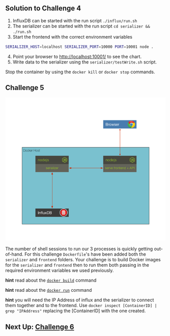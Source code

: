 ## Solution to Challenge 4

1. InfluxDB can be started with the run script `./influx/run.sh`
2. The serializer can be started with the run script `cd serializer && ./run.sh`
3. Start the frontend with the correct environment variables

```sh
SERIALIZER_HOST=localhost SERIALIZER_PORT=10000 PORT=10001 node .
```

4. Point your browser to [http://localhost:10001/]() to see the chart.
5. Write data to the serializer using the `serializer/testWrite.sh` script.

Stop the container by using the `docker kill` or `docker stop` commands.


## Challenge 5

![image](../images/challenge5.png)

The number of shell sessions to run our 3 processes is quickly getting out-of-hand. For this challenge `Dockerfile`'s have been added both the `serializer` and `frontend` folders. Your challenge is to build Docker images for the `serializer` and `frontend` then to run them both passing in the required environment variables we used previously.


__hint__ read about the [`docker build`](https://docs.docker.com/engine/reference/commandline/build/) command

__hint__ read about the [`docker run`](https://docs.docker.com/engine/reference/commandline/run/) command

__hint__ you will need the IP Address of influx and the serializer to connect them together and to the frontend. Use `docker inspect [ContainerID] | grep "IPAddress"` replacing the [ContainerID] with the one created.


## Next Up: [Challenge 6](../challenge6/README.md)